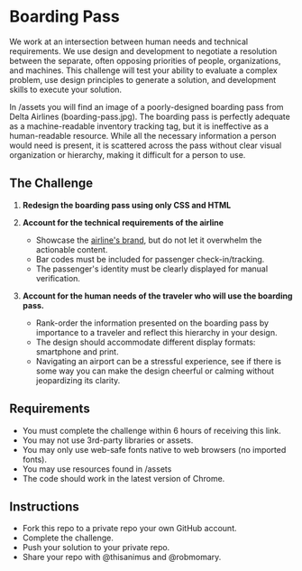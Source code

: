 # Boarding Pass

We work at an intersection between human needs and technical requirements.  We use design and development to negotiate a resolution between the separate, often opposing priorities of people, organizations, and machines. This challenge will test your ability to evaluate a complex problem, use design principles to generate a solution, and development skills to execute your solution.

In /assets you will find an image of a poorly-designed boarding pass from Delta Airlines (boarding-pass.jpg).  The boarding pass is perfectly adequate as a machine-readable inventory tracking tag, but it is ineffective as a human-readable resource.  While all the necessary information a person would need is present, it is scattered across the pass without clear visual organization or hierarchy, making it difficult for a person to use.  


## The Challenge

1. **Redesign the boarding pass using only CSS and HTML**
2. **Account for the technical requirements of the airline**
   - Showcase the [airline's brand](https://news.delta.com/delta-air-lines-logos-brand-guidelines), but do not let it overwhelm the actionable content.
   - Bar codes must be included for passenger check-in/tracking.
   - The passenger's identity must be clearly displayed for manual verification.

3. **Account for the human needs of the traveler who will use the boarding pass.**
   - Rank-order the information presented on the boarding pass by importance to a traveler and reflect this hierarchy in your design.
   - The design should accommodate different display formats: smartphone and print.
   - Navigating an airport can be a stressful experience, see if there is some way you can make the design cheerful or calming without jeopardizing its clarity.


## Requirements

- You must complete the challenge within 6 hours of receiving this link.
- You may not use 3rd-party libraries or assets.
- You may only use web-safe fonts native to web browsers (no imported fonts).
- You may use resources found in /assets
- The code should work in the latest version of Chrome.
  

## Instructions

- Fork this repo to a private repo your own GitHub account.
- Complete the challenge.
- Push your solution to your private repo.
- Share your repo with @thisanimus and @robmomary.